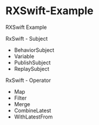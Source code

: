 # RXSwift-Example
RXSwift Example

RxSwift - Subject
- BehaviorSubject
- Variable
- PublishSubject
- ReplaySubject

RxSwift - Operator
- Map
- Filter
- Merge
- CombineLatest
- WithLatestFrom
